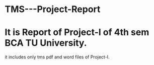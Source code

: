 # TMS---Project-Report
 It is Report of Project-I of 4th sem BCA TU University. 
========================================================================================================
it includes only tms pdf and word files of Project-I.
